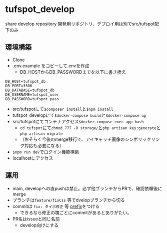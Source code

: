# tufspot_develop
share develop repository
開発用リポジトリ、デプロイ用は別でsrc/tufspot配下のみ

## 環境構築
- Clone
- .env.example をコピーして.envを作成
  - DB_HOSTからDB_PASSWORDまでを以下に書き換え
```
DB_HOST=tufspot_db
DB_PORT=3306
DB_DATABASE=tufspot_db
DB_USERNAME=tufspot_user
DB_PASSWORD=tufspot_pass
```
- src/tufspotにて`$composer install`と`$npm install`
- tufspot_developにて`$docker-compose build`と`$docker-compose up`
- src/tufspotにてコンテナアクセス`$docker-compose exec app bash`
  - `cd tufspot`にて`chmod 777 -R storage/`と`php artisan key:generate`と`php artisan migrate`
  - （おそらく今後のmerge移行で、アイキャッチ画像のシンボリックリンク対応も必要になる）
- `$npm run dev`でログイン機能構築
- localhostにアクセス

## 運用
- main, developへの直pushは禁止。必ず他ブランチからPRで、確認依頼後にmerge
- ブランチは`feature/fixCss` 等でdvelopブランチから切る
- commitは `fix: タイポ修正` 等 [prefix](https://qiita.com/konatsu_p/items/dfe199ebe3a7d2010b3e)をつける
  - できるなら修正の塊ごとにcommitがあるとありがたい。
- PR名はissueと同じ名前
  - develop向けにする  
